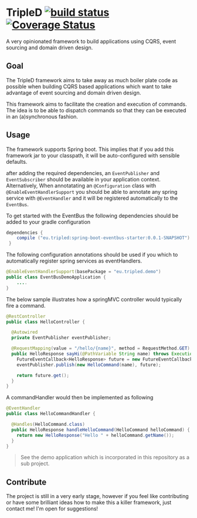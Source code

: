 # TripleD [![build status](https://travis-ci.org/domenique/command-dispatcher.svg?branch=master)](https://travis-ci.org/domenique/command-dispatcher) [![Coverage Status](https://coveralls.io/repos/domenique/command-dispatcher/badge.svg?branch=master)](https://coveralls.io/r/domenique/command-dispatcher?branch=master)
A very opinionated framework to build applications using CQRS, event sourcing and domain driven design.

## Goal
The TripleD framework aims to take away as much boiler plate code as possible when building CQRS based applications which want to take advantage of event sourcing and domain driven design.

This framework aims to facilitate the creation and execution of commands. The idea is to be able to dispatch commands so that they can be executed in an (a)synchronous fashion.
 
## Usage 
The framework supports Spring boot. This implies that if you add this framework jar to your classpath, it will be auto-configured with sensible defaults.

after adding the required dependencies, an `EventPublisher` and `EventSubscriber`  should be available in your application context.
Alternatively, When annotatating an `@Configuration` class with `@EnableEventHandlerSupport` you should be able to annotate any spring service with `@EventHandler` and it will be registered automatically to the `EventBus`.

To get started with the EventBus the following dependencies should be added to your gradle configuration
```groovy
dependencies {
    compile ("eu.tripled:spring-boot-eventbus-starter:0.0.1-SNAPSHOT")
 }
```


The following configuration annotations should be used if you which to automatically register spring services as eventHandlers.
```java
@EnableEventHandlerSupport(basePackage = "eu.tripled.demo")
public class EventBusDemoApplication {
    ....
}
```

The below sample illustrates how a springMVC controller would typically fire a command.
```java
@RestController
public class HelloController {

  @Autowired
  private EventPublisher eventPublisher;

  @RequestMapping(value = "/hello/{name}", method = RequestMethod.GET)
  public HelloResponse sayHi(@PathVariable String name) throws ExecutionException, InterruptedException {
    FutureEventCallback<HelloResponse> future = new FutureEventCallback<>();
    eventPublisher.publish(new HelloCommand(name), future);

    return future.get();
  }
}
```

A commandHandler would then be implemented as following
```java
@EventHandler
public class HelloCommandHandler {

  @Handles(HelloCommand.class)
  public HelloResponse handleHelloCommand(HelloCommand helloCommand) {
    return new HelloResponse("Hello " + helloCommand.getName());
  }
}
```


> See the demo application which is incorporated in this repository as a sub project.

## Contribute
The project is still in a very early stage, however if you feel like contributing or have some brilliant ideas how to make this a killer framework, just contact me! I'm open for suggestions!

